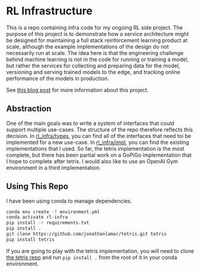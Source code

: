 # RL Infrastructure

This is a repo containing infra code for my ongoing RL side project. The purpose of this project is to demonstrate how
a service architecture might be designed for maintaining a full stack reinforcement learning product at scale, although
the example implementations of the design do not necessarily run at scale. The idea here is that the engineering
challenge behind machine learning is not in the code for running or training a model, but rather the services for
collecting and preparing data for the model, versioning and serving trained models to the edge, and tracking online
performance of the models in production.

See [this blog post](https://www.jonalarm.com/https://www.jonalarm.com/infra/infra_1/) for more information about this
project.

## Abstraction

One of the main goals was to write a system of interfaces that could support multiple use-cases. The structure of the
repo therefore reflects this decision. In
[rl_infra/types](https://github.com/jonathanlamar/rl-infra/tree/main/rl_infra/types), you can find all of the interfaces
that need toi be implemented for a new use-case. In
[rl_infra/impl](https://github.com/jonathanlamar/rl-infra/tree/main/rl_infra/impl), you can find the existing
implementations that I used. So far, the tetris implementation is the most complete, but there has been partial work on
a GoPiGo implementation that I hope to complete after tetris. I would also like to use an OpenAI Gym environment in a
third implementation.

## Using This Repo

I have been using conda to manage dependencies.

```bash
conda env create -f environment.yml
conda activate rl-infra
pip install -r requirements.txt
pip install .
git clone https://github.com/jonathanlamar/tetris.git tetris
pip install tetris
```

If you are going to play with the tetris implementation, you will need to clone
[the tetris repo](https://github.com/jonathanlamar/tetris) and run `pip install .` from the root of it in your conda
environment.
